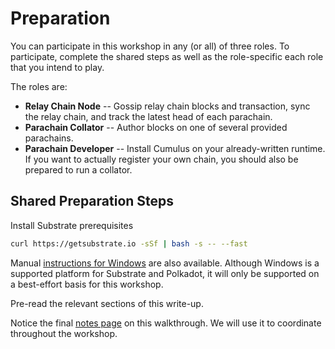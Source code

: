 # Preparation

You can participate in this workshop in any (or all) of three roles. To participate, complete the shared steps as well as the role-specific each role that you intend to play.

The roles are:

* **Relay Chain Node** -- Gossip relay chain blocks and transaction, sync the relay chain, and track the latest head of each parachain.
* **Parachain Collator** -- Author blocks on one of several provided parachains.
* **Parachain Developer** -- Install Cumulus on your already-written runtime. If you want to actually register your own chain, you should also be prepared to run a collator.

## Shared Preparation Steps
Install Substrate prerequisites

```bash
curl https://getsubstrate.io -sSf | bash -s -- --fast
```

Manual [instructions for Windows](https://substrate.dev/docs/en/getting-started/installing-substrate#windows) are also available. Although Windows is a supported platform for Substrate and Polkadot, it will only be supported on a best-effort basis for this workshop.

Pre-read the relevant sections of this write-up.

Notice the final [notes page](5-notes.md) on this walkthrough. We will use it to coordinate throughout the workshop.
